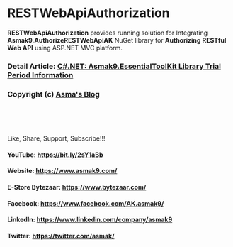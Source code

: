 # RESTWebApiAuthorization
**RESTWebApiAuthorization** provides running solution for Integrating **Asmak9.AuthorizeRESTWebApiAK** NuGet library for **Authorizing RESTful Web API** using ASP.NET MVC platform.

### Detail Article: [C#.NET: Asmak9.EssentialToolKit Library Trial Period Information](https://bit.ly/2pGrHVo)

### Copyright (c) [Asma's Blog](https://www.asmak9.com/)


<br/>
<br/>
<br/>


Like, Share, Support, Subscribe!!!

#### YouTube: https://bit.ly/2sY1aBb 

#### Website: https://www.asmak9.com/

#### E-Store Bytezaar: https://www.bytezaar.com/

#### Facebook: https://www.facebook.com/AK.asmak9/

#### LinkedIn: https://www.linkedin.com/company/asmak9

#### Twitter: https://twitter.com/asmak/
